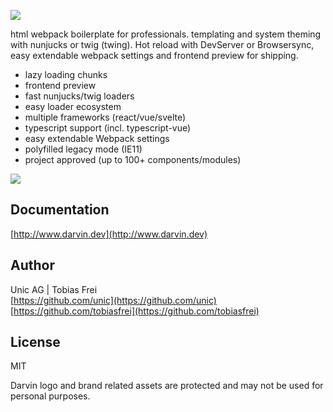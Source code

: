 ![](https://darvin.dev/darvin-boilerplate-logo-MIT_(c).svg)


html webpack boilerplate for professionals. templating and system theming with nunjucks or twig (twing). Hot reload with DevServer or Browsersync, easy extendable webpack settings and frontend preview for shipping.
 
+ lazy loading chunks
+ frontend preview
+ fast nunjucks/twig loaders
+ easy loader ecosystem
+ multiple frameworks (react/vue/svelte)
+ typescript support (incl. typescript-vue)
+ easy extendable Webpack settings
+ polyfilled legacy mode (IE11)
+ project approved (up to 100+ components/modules)
 
 
![](https://darvin.dev/darvin2-cli.gif)
 
 
## Documentation

[http://www.darvin.dev](http://www.darvin.dev)


## Author

Unic AG | Tobias Frei<br>
[https://github.com/unic](https://github.com/unic)<br>
[https://github.com/tobiasfrei](https://github.com/tobiasfrei)<br>


## License

MIT

Darvin logo and brand related assets are protected and may not be used for personal purposes.
